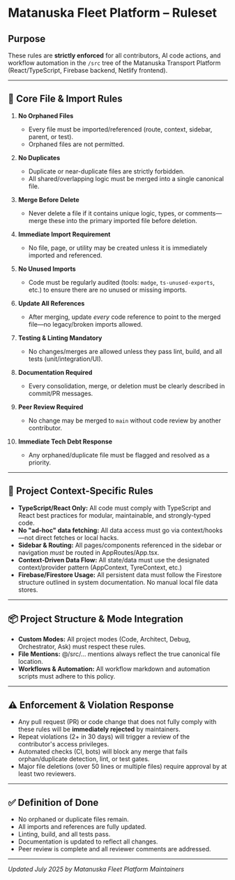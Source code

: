 # Matanuska Fleet Platform – Ruleset

## Purpose
These rules are **strictly enforced** for all contributors, AI code actions, and workflow automation in the `/src` tree of the Matanuska Transport Platform (React/TypeScript, Firebase backend, Netlify frontend).

---

## 🚫 Core File & Import Rules

1. **No Orphaned Files**
   - Every file must be imported/referenced (route, context, sidebar, parent, or test).
   - Orphaned files are not permitted.

2. **No Duplicates**
   - Duplicate or near-duplicate files are strictly forbidden.
   - All shared/overlapping logic must be merged into a single canonical file.

3. **Merge Before Delete**
   - Never delete a file if it contains unique logic, types, or comments—merge these into the primary imported file before deletion.

4. **Immediate Import Requirement**
   - No file, page, or utility may be created unless it is immediately imported and referenced.

5. **No Unused Imports**
   - Code must be regularly audited (tools: `madge`, `ts-unused-exports`, etc.) to ensure there are no unused or missing imports.

6. **Update All References**
   - After merging, update *every* code reference to point to the merged file—no legacy/broken imports allowed.

7. **Testing & Linting Mandatory**
   - No changes/merges are allowed unless they pass lint, build, and all tests (unit/integration/UI).

8. **Documentation Required**
   - Every consolidation, merge, or deletion must be clearly described in commit/PR messages.

9. **Peer Review Required**
   - No change may be merged to `main` without code review by another contributor.

10. **Immediate Tech Debt Response**
    - Any orphaned/duplicate file must be flagged and resolved as a priority.

---

## 🧩 Project Context-Specific Rules

- **TypeScript/React Only:**
  All code must comply with TypeScript and React best practices for modular, maintainable, and strongly-typed code.
- **No "ad-hoc" data fetching:**
  All data access must go via context/hooks—not direct fetches or local hacks.
- **Sidebar & Routing:**
  All pages/components referenced in the sidebar or navigation *must* be routed in AppRoutes/App.tsx.
- **Context-Driven Data Flow:**
  All state/data must use the designated context/provider pattern (AppContext, TyreContext, etc.)
- **Firebase/Firestore Usage:**
  All persistent data must follow the Firestore structure outlined in system documentation. No manual local file data stores.

---

## 📦 Project Structure & Mode Integration

- **Custom Modes:**
  All project modes (Code, Architect, Debug, Orchestrator, Ask) must respect these rules.
- **File Mentions:**
  @/src/… mentions always reflect the true canonical file location.
- **Workflows & Automation:**
  All workflow markdown and automation scripts must adhere to this policy.

---

## ⚠️ Enforcement & Violation Response

- Any pull request (PR) or code change that does not fully comply with these rules will be **immediately rejected** by maintainers.
- Repeat violations (2+ in 30 days) will trigger a review of the contributor's access privileges.
- Automated checks (CI, bots) will block any merge that fails orphan/duplicate detection, lint, or test gates.
- Major file deletions (over 50 lines or multiple files) require approval by at least two reviewers.

---

## ✅ Definition of Done

- No orphaned or duplicate files remain.
- All imports and references are fully updated.
- Linting, build, and all tests pass.
- Documentation is updated to reflect all changes.
- Peer review is complete and all reviewer comments are addressed.

---

*Updated July 2025 by Matanuska Fleet Platform Maintainers*
